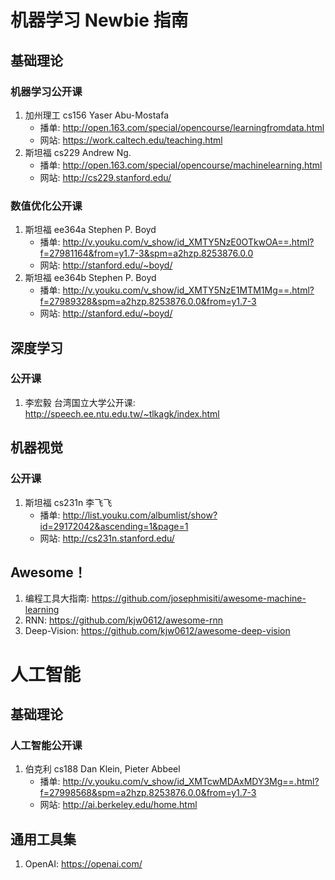 # 机器学习 Newbie 指南

## 基础理论
### 机器学习公开课
1. 加州理工 cs156 Yaser Abu-Mostafa
    * 播单: http://open.163.com/special/opencourse/learningfromdata.html
    * 网站: https://work.caltech.edu/teaching.html
2. 斯坦福  cs229 Andrew Ng.
    * 播单: http://open.163.com/special/opencourse/machinelearning.html
    * 网站: http://cs229.stanford.edu/
### 数值优化公开课
1. 斯坦福 ee364a Stephen P. Boyd
    * 播单: http://v.youku.com/v_show/id_XMTY5NzE0OTkwOA==.html?f=27981164&from=y1.7-3&spm=a2hzp.8253876.0.0
    * 网站: http://stanford.edu/~boyd/
2. 斯坦福 ee364b Stephen P. Boyd
    * 播单: http://v.youku.com/v_show/id_XMTY5NzE1MTM1Mg==.html?f=27989328&spm=a2hzp.8253876.0.0&from=y1.7-3
    * 网站: http://stanford.edu/~boyd/



## 深度学习
### 公开课
1. 李宏毅 台湾国立大学公开课: http://speech.ee.ntu.edu.tw/~tlkagk/index.html


## 机器视觉
### 公开课
1. 斯坦福 cs231n 李飞飞
    * 播单: http://list.youku.com/albumlist/show?id=29172042&ascending=1&page=1
    * 网站: http://cs231n.stanford.edu/



## Awesome！
 1. 编程工具大指南: https://github.com/josephmisiti/awesome-machine-learning
 2. RNN: https://github.com/kjw0612/awesome-rnn
 3. Deep-Vision: https://github.com/kjw0612/awesome-deep-vision



# 人工智能
## 基础理论
### 人工智能公开课
1. 伯克利 cs188 Dan Klein, Pieter Abbeel
    * 播单: http://v.youku.com/v_show/id_XMTcwMDAxMDY3Mg==.html?f=27998568&spm=a2hzp.8253876.0.0&from=y1.7-3
    * 网站: http://ai.berkeley.edu/home.html

## 通用工具集
1. OpenAI: https://openai.com/
